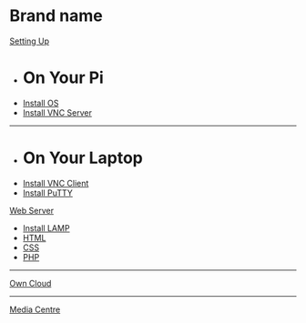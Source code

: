 # Brand name

[Setting Up]()

  * # On Your Pi
  * [Install OS](subitem1.md)
  * [Install VNC Server](subitem2.md)
  - - - -
  * # On Your Laptop
  * [Install VNC Client](subitem3.md)
  * [Install PuTTY](subitem3.md)

[Web Server](item2.md)

  * [Install LAMP](lamp.md)
  * [HTML](html.md)
  * [CSS](css.md)
  * [PHP](php.md)
- - - -
[Own Cloud](item3.md)
- - - - 
[Media Centre](item4.md)